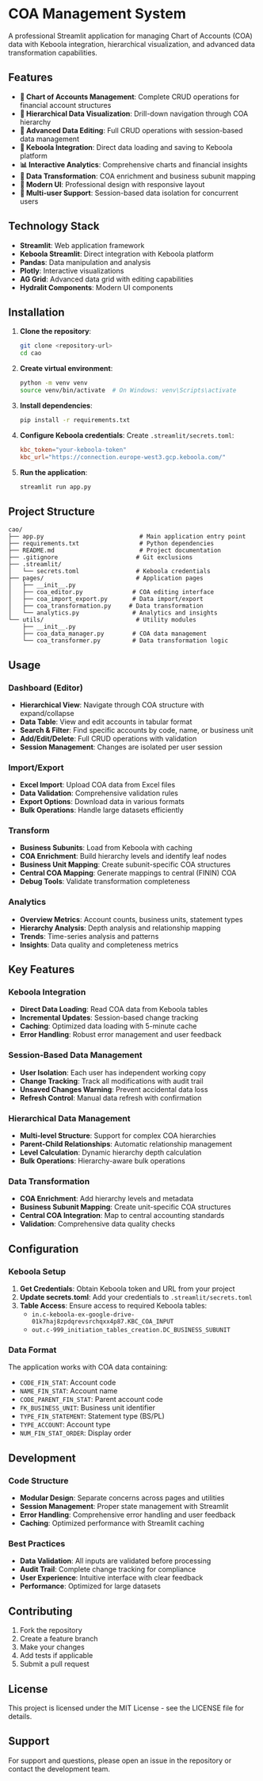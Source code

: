 # COA Management System

A professional Streamlit application for managing Chart of Accounts (COA) data with Keboola integration, hierarchical visualization, and advanced data transformation capabilities.

## Features

- **🏦 Chart of Accounts Management**: Complete CRUD operations for financial account structures
- **🌳 Hierarchical Data Visualization**: Drill-down navigation through COA hierarchy
- **📝 Advanced Data Editing**: Full CRUD operations with session-based data management
- **🔄 Keboola Integration**: Direct data loading and saving to Keboola platform
- **📊 Interactive Analytics**: Comprehensive charts and financial insights
- **🔄 Data Transformation**: COA enrichment and business subunit mapping
- **🎨 Modern UI**: Professional design with responsive layout
- **👥 Multi-user Support**: Session-based data isolation for concurrent users

## Technology Stack

- **Streamlit**: Web application framework
- **Keboola Streamlit**: Direct integration with Keboola platform
- **Pandas**: Data manipulation and analysis
- **Plotly**: Interactive visualizations
- **AG Grid**: Advanced data grid with editing capabilities
- **Hydralit Components**: Modern UI components

## Installation

1. **Clone the repository**:
   ```bash
   git clone <repository-url>
   cd cao
   ```

2. **Create virtual environment**:
   ```bash
   python -m venv venv
   source venv/bin/activate  # On Windows: venv\Scripts\activate
   ```

3. **Install dependencies**:
   ```bash
   pip install -r requirements.txt
   ```

4. **Configure Keboola credentials**:
   Create `.streamlit/secrets.toml`:
   ```toml
   kbc_token="your-keboola-token"
   kbc_url="https://connection.europe-west3.gcp.keboola.com/"
   ```

5. **Run the application**:
   ```bash
   streamlit run app.py
   ```

## Project Structure

```
cao/
├── app.py                           # Main application entry point
├── requirements.txt                 # Python dependencies
├── README.md                        # Project documentation
├── .gitignore                      # Git exclusions
├── .streamlit/
│   └── secrets.toml                # Keboola credentials
├── pages/                          # Application pages
│   ├── __init__.py
│   ├── coa_editor.py              # COA editing interface
│   ├── coa_import_export.py       # Data import/export
│   ├── coa_transformation.py     # Data transformation
│   └── analytics.py               # Analytics and insights
└── utils/                          # Utility modules
    ├── __init__.py
    ├── coa_data_manager.py        # COA data management
    └── coa_transformer.py         # Data transformation logic
```

## Usage

### Dashboard (Editor)
- **Hierarchical View**: Navigate through COA structure with expand/collapse
- **Data Table**: View and edit accounts in tabular format
- **Search & Filter**: Find specific accounts by code, name, or business unit
- **Add/Edit/Delete**: Full CRUD operations with validation
- **Session Management**: Changes are isolated per user session

### Import/Export
- **Excel Import**: Upload COA data from Excel files
- **Data Validation**: Comprehensive validation rules
- **Export Options**: Download data in various formats
- **Bulk Operations**: Handle large datasets efficiently

### Transform
- **Business Subunits**: Load from Keboola with caching
- **COA Enrichment**: Build hierarchy levels and identify leaf nodes
- **Business Unit Mapping**: Create subunit-specific COA structures
- **Central COA Mapping**: Generate mappings to central (FININ) COA
- **Debug Tools**: Validate transformation completeness

### Analytics
- **Overview Metrics**: Account counts, business units, statement types
- **Hierarchy Analysis**: Depth analysis and relationship mapping
- **Trends**: Time-series analysis and patterns
- **Insights**: Data quality and completeness metrics

## Key Features

### Keboola Integration
- **Direct Data Loading**: Read COA data from Keboola tables
- **Incremental Updates**: Session-based change tracking
- **Caching**: Optimized data loading with 5-minute cache
- **Error Handling**: Robust error management and user feedback

### Session-Based Data Management
- **User Isolation**: Each user has independent working copy
- **Change Tracking**: Track all modifications with audit trail
- **Unsaved Changes Warning**: Prevent accidental data loss
- **Refresh Control**: Manual data refresh with confirmation

### Hierarchical Data Management
- **Multi-level Structure**: Support for complex COA hierarchies
- **Parent-Child Relationships**: Automatic relationship management
- **Level Calculation**: Dynamic hierarchy depth calculation
- **Bulk Operations**: Hierarchy-aware bulk operations

### Data Transformation
- **COA Enrichment**: Add hierarchy levels and metadata
- **Business Subunit Mapping**: Create unit-specific COA structures
- **Central COA Integration**: Map to central accounting standards
- **Validation**: Comprehensive data quality checks

## Configuration

### Keboola Setup
1. **Get Credentials**: Obtain Keboola token and URL from your project
2. **Update secrets.toml**: Add your credentials to `.streamlit/secrets.toml`
3. **Table Access**: Ensure access to required Keboola tables:
   - `in.c-keboola-ex-google-drive-01k7haj8zpdqrevsrchqxx4p87.KBC_COA_INPUT`
   - `out.c-999_initiation_tables_creation.DC_BUSINESS_SUBUNIT`

### Data Format
The application works with COA data containing:
- `CODE_FIN_STAT`: Account code
- `NAME_FIN_STAT`: Account name
- `CODE_PARENT_FIN_STAT`: Parent account code
- `FK_BUSINESS_UNIT`: Business unit identifier
- `TYPE_FIN_STATEMENT`: Statement type (BS/PL)
- `TYPE_ACCOUNT`: Account type
- `NUM_FIN_STAT_ORDER`: Display order

## Development

### Code Structure
- **Modular Design**: Separate concerns across pages and utilities
- **Session Management**: Proper state management with Streamlit
- **Error Handling**: Comprehensive error handling and user feedback
- **Caching**: Optimized performance with Streamlit caching

### Best Practices
- **Data Validation**: All inputs are validated before processing
- **Audit Trail**: Complete change tracking for compliance
- **User Experience**: Intuitive interface with clear feedback
- **Performance**: Optimized for large datasets

## Contributing

1. Fork the repository
2. Create a feature branch
3. Make your changes
4. Add tests if applicable
5. Submit a pull request

## License

This project is licensed under the MIT License - see the LICENSE file for details.

## Support

For support and questions, please open an issue in the repository or contact the development team.